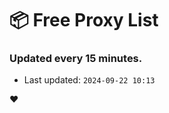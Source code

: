 # :package: Free Proxy List
### Updated every 15 minutes.

- Last updated: `2024-09-22 10:13`

:heart:

